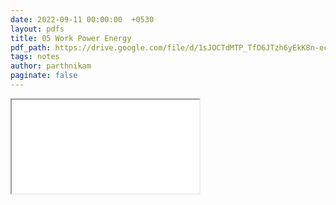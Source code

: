 ```yaml
---
date: 2022-09-11 00:00:00  +0530
layout: pdfs
title: 05 Work Power Energy
pdf_path: https://drive.google.com/file/d/1sJOCTdMTP_TfO6JTzh6yEkK8n-ecZEuW/preview?usp=sharing
tags: notes
author: parthnikam
paginate: false
---
```


<iframe class="embed-pdf" src="{{ page.pdf_path }}#toolbar=0" seamless="seamless" scrolling="no" style="overflow:hidden"></iframe>
